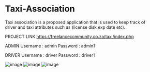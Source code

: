 # Taxi-Association

Taxi association is a proposed application that is used to keep track of driver and taxi attributes such as (license disk exp date etc).

PROJECT LINK
https://freelancecommunity.co.za/taxi/index.php

ADMIN
Username : admin
Password : admin1

DRIVER
Username : driver
Password : driver1

![image](https://user-images.githubusercontent.com/70731145/122814431-756e6180-d2d4-11eb-80d6-2476d9755bbd.png)
![image](https://user-images.githubusercontent.com/70731145/122814477-89b25e80-d2d4-11eb-904a-c90dfe87fc18.png)
![image](https://user-images.githubusercontent.com/70731145/122814506-933bc680-d2d4-11eb-818b-748f47e04767.png)
